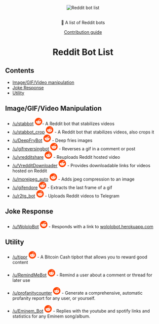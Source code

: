 <p align="center">
  <img src="/bot_snoo.png" width="150" alt="Reddit bot list"/>
  <br>
  <br>
</p>
<p align="center">🤖 A list of Reddit bots</p>
<p align="center">
  <a href="/CONTRIBUTING.md">Contribution guide</a>
</p>
<h1 align="center">Reddit Bot List</h1>

## Contents

- [Image/GIF/Video manipulation](#imagegifvideo-manipulation)
- [Joke Response](#joke-response)
- [Utility](#utility)

## Image/GIF/Video Manipulation

- [/u/stabbot](Bots/stabbot.md)  [![Link to User][extlink]](http://reddit.com/u/stabbot)- A Reddit bot that stabilizes videos
- [/u/stabbot_crop](Bots/stabbot_crop.md) [![Link to User][extlink]](http://reddit.com/u/stabbot_crop) - A Reddit bot that stabilizes videos, also crops it
- [/u/DeepFryBot](Bots/DeepFryBot.md) [![Link to User][extlink]](http://reddit.com/u/DeepFryBot) - Deep fries images
- [/u/gifreversingbot](Bots/gifreversingbot.md) [![Link to User][extlink]](http://reddit.com/u/gifreversingbot) - Reverses a gif in a comment or post
- [/u/vredditshare](Bots/vredditshare.md) [![Link to User][extlink]](http://reddit.com/u/vredditshare) - Reuploads Reddit hosted video
- [/u/VredditDownloader](Bots/VredditDownloader.md) [![Link to User][extlink]](http://reddit.com/u/VredditDownloader) - Provides downloadable links for videos hosted on Reddit
- [/u/morejpeg_auto](Bots/morejpeg_auto.md) [![Link to User][extlink]](http://reddit.com/u/morejpeg_auto) - Adds jpeg compression to an image
- [/u/gifendore](Bots/gifendore.md) [![Link to User][extlink]](http://reddit.com/u/gifendore) - Extracts the last frame of a gif
- [/u/r2tg_bot](Bots/r2tg_bot.md) [![Link to User][extlink]](http://reddit.com/u/r2tg_bot) - Uploads Reddit videos to Telegram 

## Joke Response

- [/u/WololoBot](Bots/WololoBot.md) [![Link to User][extlink]](http://reddit.com/u/WololoBot) - Responds with a link to [wololobot.herokuapp.com](https://wololobot.herokuapp.com)

## Utility

- [/u/tippr](Bots/tippr.md) [![Link to User][extlink]](http://reddit.com/u/tippr) - A Bitcoin Cash tipbot that allows you to reward good content

- [/u/RemindMeBot](Bots/RemindMeBot.md) [![Link to User][extlink]](http://reddit.com/u/RemindMeBot) - Remind a user about a comment or thread for later use

- [/u/profanitycounter](Bots/profanitycounter.md) [![Link to User][extlink]](http://reddit.com/u/profanitycounter) - Generate a comprehensive, automatic profanity report for any user, or yourself.
- [/u/Eminem_Bot](Bots/Eminem_Bot.md) [![Link to User][extlink]](http://reddit.com/u/Eminem_Bot) - Replies with the youtube and spotify links and statistics for any Eminem song/album.



[extlink]: reddit_icon.png "Link to User"

